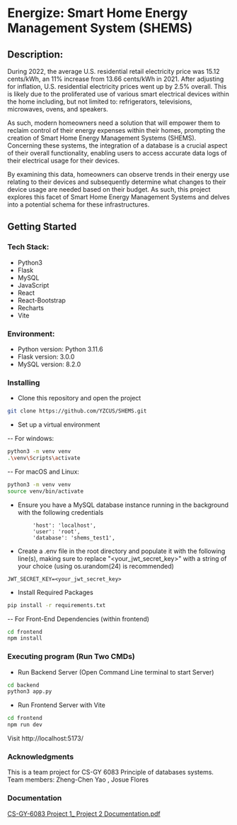 # Energize: Smart Home Energy Management System (SHEMS)

## Description:
During 2022, the average U.S. residential retail electricity price was 15.12 cents/kWh, an 11% increase from 13.66 cents/kWh in 2021. After adjusting for inflation, U.S. residential electricity prices went up by 2.5% overall. This is likely due to the proliferated use of various smart electrical devices within the home including, but not limited to: refrigerators, televisions, microwaves, ovens, and speakers. 

As such, modern homeowners need a solution that will empower them to reclaim control of their energy expenses within their homes, prompting the creation of Smart Home Energy Management Systems (SHEMS). Concerning these systems, the integration of a database is a crucial aspect of their overall functionality, enabling users to access accurate data logs of their electrical usage for their devices. 

By examining this data, homeowners can observe trends in their energy use relating to their devices and subsequently determine what changes to their device usage are needed based on their budget. As such, this project explores this facet of Smart Home Energy Management Systems and delves into a potential schema for these infrastructures.

## Getting Started

### Tech Stack:
- Python3
- Flask
- MySQL
- JavaScript
- React
- React-Bootstrap
- Recharts
- Vite

### Environment:
- Python version: Python 3.11.6
- Flask version: 3.0.0
- MySQL version: 8.2.0



### Installing

- Clone this repository and open the project
```bash
git clone https://github.com/YZCUS/SHEMS.git
```

- Set up a virtual environment
  
-- For windows:
```bash
python3 -m venv venv
.\venv\Scripts\activate
```
-- For macOS and Linux:
```bash
python3 -m venv venv
source venv/bin/activate
```

- Ensure you have a MySQL database instance running in the background with the following credentials
```
        'host': 'localhost',
        'user': 'root',
        'database': 'shems_test1',
```

- Create a .env file in the root directory and populate it with the following line(s), making sure to replace "<your_jwt_secret_key>" with a string of your choice (using os.urandom(24) is recommended)
```
JWT_SECRET_KEY=<your_jwt_secret_key>
```

- Install Required Packages
```bash
pip install -r requirements.txt
```

-- For Front-End Dependencies (within frontend)
```bash
cd frontend
npm install
```

### Executing program (Run Two CMDs)
  
- Run Backend Server (Open Command Line terminal to start Server)
```bash
cd backend
python3 app.py
```
- Run Frontend Server with Vite
```bash
cd frontend
npm run dev
```
Visit http://localhost:5173/

### Acknowledgments
This is a team project for CS-GY 6083 Principle of databases systems.
Team members: Zheng-Chen Yao , Josue Flores

### Documentation

[CS-GY-6083 Project 1_ Project 2 Documentation.pdf](https://github.com/Jflores427/SHEMS/files/14220673/CS-GY-6083.Project.1_.Project.2.Documentation.1.pdf)
